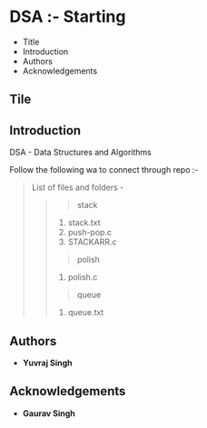 # DSA :- Starting

 - Title
 - Introduction
 - Authors
 - Acknowledgements

## Tile
 
 

## Introduction

DSA - Data Structures and Algorithms

Follow the following wa to connect through repo :- 
>List of files and folders -
>>>stack
>> 1. stack.txt
>> 2. push-pop.c
>> 3. STACKARR.c
>>>polish
>> 1. polish.c
>>>queue
>> 1. queue.txt
>>>

## Authors

 - **Yuvraj Singh**

## Acknowledgements

 - **Gaurav Singh**

